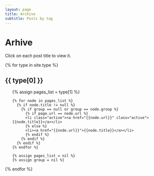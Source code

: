 ```yaml
---
layout: page
title: Archive
subtitle: Posts by tag
---
```


# Arhive
Click on each post title to view it.

{% for type in site.type %}
  <h2 class='tag-header' id="{{ type[0] }}-ref">{{ type[0] }}</h2>
  <ul>
    {% assign pages_list = type[1] %}

    {% for node in pages_list %}
      {% if node.title != null %}
        {% if group == null or group == node.group %}
          {% if page.url == node.url %}
          <li class="active"><a href="{{node.url}}" class="active">{{node.title}}</a></li>
          {% else %}
          <li><a href="{{node.url}}">{{node.title}}</a></li>
          {% endif %}
        {% endif %}
      {% endif %}
    {% endfor %}

    {% assign pages_list = nil %}
    {% assign group = nil %}
  </ul>
{% endfor %}
